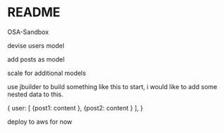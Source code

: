 # README

OSA-Sandbox

devise users model

add posts as model

scale for additional models

use jbuilder to build something like this to start, i would like to add some nested data to this.

{
  user: [
    {post1: content },
    {post2: content }
  ],
}

deploy to aws for now
